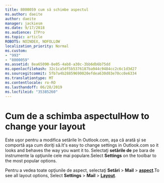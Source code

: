 ```yaml
---
title: 8000059 cum să schimbe aspectul
ms.author: daeite
author: daeite
manager: jackiesm
ms.date: 9/17/2018
ms.audience: ITPro
ms.topic: article
ROBOTS: NOINDEX, NOFOLLOW
localization_priority: Normal
ms.custom:
- "993"
- "8000059"
ms.assetid: 8ea65090-8e05-4ab8-a30c-3bb6db6b75dd
ms.openlocfilehash: 32c1ca5df5b5376187ba944c9484cc2c6c1d3d27
ms.sourcegitcommit: 5fb7a4b28859690020efdea630d03e70cc0e6334
ms.translationtype: MT
ms.contentlocale: ro-RO
ms.lasthandoff: 06/28/2019
ms.locfileid: "35385260"
---
```

# <a name="how-to-change-your-layout"></a><span data-ttu-id="865e1-102">Cum de a schimba aspectul</span><span class="sxs-lookup"><span data-stu-id="865e1-102">How to change your layout</span></span>

<span data-ttu-id="865e1-103">Este uşor pentru a modifica setările în Outlook.com, aşa că arată şi se comportă aşa cum doriţi să.</span><span class="sxs-lookup"><span data-stu-id="865e1-103">It's easy to change settings in Outlook.com so it looks and behaves the way you want it to.</span></span> <span data-ttu-id="865e1-104">Selectaţi **setările de** pe bara de instrumente la opţiunile cele mai populare.</span><span class="sxs-lookup"><span data-stu-id="865e1-104">Select **Settings** on the toolbar to the most popular options.</span></span>

<span data-ttu-id="865e1-105">Pentru a vedea toate opţiunile de aspect, selectaţi **Setări** > **Mail** > [**aspect**](https://outlook.live.com/mail/options/mail/layout).</span><span class="sxs-lookup"><span data-stu-id="865e1-105">To see all layout options, Select **Settings** > **Mail** > [**Layout**](https://outlook.live.com/mail/options/mail/layout).</span></span>
  
